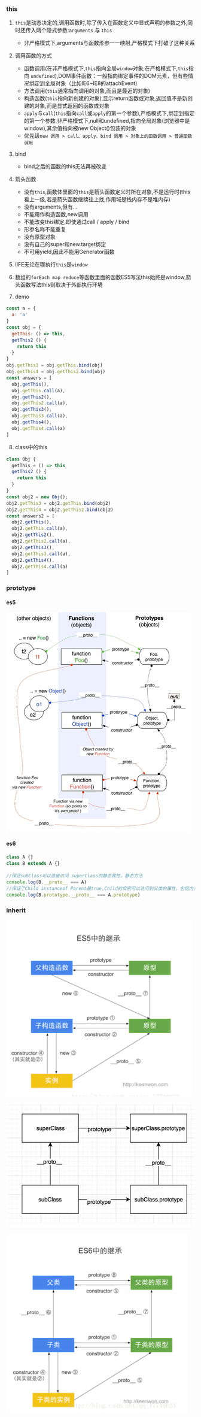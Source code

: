 ### this
1. `this`是动态决定的,调用函数时,除了传入在函数定义中显式声明的参数之外,同时还传入两个隐式参数:`arguments` 与 `this`
   - 非严格模式下,arguments与函数形参一一映射,严格模式下打破了这种关系

2. 调用函数的方式
   - 函数调用(在非严格模式下,`this`指向全局`window`对象;在严格模式下,`this`指向 `undefined`),DOM事件函数：一般指向绑定事件的DOM元素，但有些情况绑定到全局对象（比如IE6~IE8的attachEvent）
   - 方法调用(`this`通常指向调用的对象,而且是最近的对象)
   - 构造函数(`this`指向新创建的对象),显示return函数或对象,返回值不是新创建的对象,而是显式返回的函数或对象
   -  `apply`与`call`(`this`指向`call`或`apply`的第一个参数),严格模式下,绑定到指定的第一个参数.非严格模式下,null和undefined,指向全局对象(浏览器中是window),其余值指向被new Object()包装的对象
   - 优先级`new 调用 > call、apply、bind 调用 > 对象上的函数调用 > 普通函数调用`
3. bind
   - bind之后的函数的this无法再被改变

4. 箭头函数
   - 没有`this`,函数体里面的`this`是箭头函数定义时所在对象,不是运行时(this看上一级,若是箭头函数继续往上找,作用域是栈内存不是堆内存)
   - 没有arguments,但有...
   - 不能用作构造函数,new调用
   - 不能改变this绑定,即使通过call / apply / bind
   - 形参名称不能重复
   - 没有原型对象
   - 没有自己的super和new.target绑定
   - 不可用yield,因此不能用Generator函数
5. IIFE无论在哪执行`this`是`window`
6. 数组的`forEach map reduce`等函数里面的函数ES5写法this始终是window,箭头函数写法this则取决于外部执行环境
7. demo
```javascript
const a = {
  a: 'a'
}
const obj = {
  getThis: () => this,
  getThis2 () {
    return this
  }
}
obj.getThis3 = obj.getThis.bind(obj)
obj.getThis4 = obj.getThis2.bind(obj)
const answers = [
  obj.getThis(),
  obj.getThis.call(a),
  obj.getThis2(),
  obj.getThis2.call(a),
  obj.getThis3(),
  obj.getThis3.call(a),
  obj.getThis4(),
  obj.getThis4.call(a)
]
```

8. class中的this
```javascript
class Obj {
  getThis = () => this
  getThis2 () {
    return this
  }
}
const obj2 = new Obj();
obj2.getThis3 = obj2.getThis.bind(obj2)
obj2.getThis4 = obj2.getThis2.bind(obj2)
const answers2 = [
  obj2.getThis(),
  obj2.getThis.call(a),
  obj2.getThis2(),
  obj2.getThis2.call(a),
  obj2.getThis3(),
  obj2.getThis3.call(a),
  obj2.getThis4(),
  obj2.getThis4.call(a)
]
```

### prototype
#### es5
![](../images/prototype.png)

#### es6
```javascript
class A {}
class B extends A {}

//保证subClass可以直接访问 superClass的静态属性，静态方法
console.log(B.__proto__ === A)
//保证了Child instanceof Parent是true,Child的实例可以访问到父类的属性，包括内部属性，以及原型属性
console.log(B.prototype.__proto__ === A.prototype)
```

### inherit
![](../images/es5_inherit.png)

![](../images/es6_inherit2.png)

![](../images/es6_inherit.png)